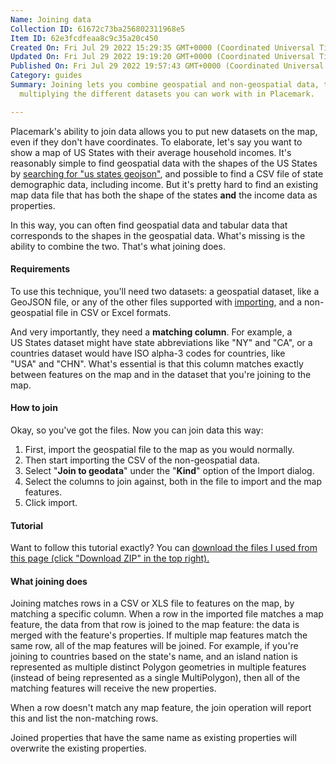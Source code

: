 ```yaml
---
Name: Joining data
Collection ID: 61672c73ba256802311968e5
Item ID: 62e3fcdfeaa8c9c35a20c450
Created On: Fri Jul 29 2022 15:29:35 GMT+0000 (Coordinated Universal Time)
Updated On: Fri Jul 29 2022 19:19:20 GMT+0000 (Coordinated Universal Time)
Published On: Fri Jul 29 2022 19:57:43 GMT+0000 (Coordinated Universal Time)
Category: guides
Summary: Joining lets you combine geospatial and non-geospatial data, thus
  multiplying the different datasets you can work with in Placemark.

---
```


Placemark's ability to join data allows you to put new datasets on the map, even if they don't have coordinates. To elaborate, let's say you want to show a map of US States with their average household incomes. It's reasonably simple to find geospatial data with the shapes of the US States by [searching for "us states geojson"](https://www.google.com/search?q=us+states+geojson), and possible to find a CSV file of state demographic data, including income. But it's pretty hard to find an existing map data file that has both the shape of the states **and** the income data as properties.

In this way, you can often find geospatial data and tabular data that corresponds to the shapes in the geospatial data. What's missing is the ability to combine the two. That's what joining does.

#### Requirements

To use this technique, you'll need two datasets: a geospatial dataset, like a GeoJSON file, or any of the other files supported with [importing](/documentation/importing), and a non-geospatial file in CSV or Excel formats.

And very importantly, they need a **matching column**. For example, a US States dataset might have state abbreviations like "NY" and "CA", or a countries dataset would have ISO alpha-3 codes for countries, like "USA" and "CHN". What's essential is that this column matches exactly between features on the map and in the dataset that you're joining to the map.

#### How to join

Okay, so you've got the files. Now you can join data this way:

1. First, import the geospatial file to the map as you would normally.
2. Then start importing the CSV of the non-geospatial data.
3. Select "**Join to geodata**" under the "**Kind**" option of the Import dialog.
4. Select the columns to join against, both in the file to import and the map features.
5. Click import.

#### Tutorial

Want to follow this tutorial exactly? You can [download the files I used from this page (click "Download ZIP" in the top right).](https://gist.github.com/tmcw/d75fce82504b47819e8dd30a3531840d)

#### What joining does

Joining matches rows in a CSV or XLS file to features on the map, by matching a specific column. When a row in the imported file matches a map feature, the data from that row is joined to the map feature: the data is merged with the feature's properties. If multiple map features match the same row, all of the map features will be joined. For example, if you're joining to countries based on the state's name, and an island nation is represented as multiple distinct Polygon geometries in multiple features (instead of being represented as a single MultiPolygon), then all of the matching features will receive the new properties.

When a row doesn't match any map feature, the join operation will report this and list the non-matching rows.

Joined properties that have the same name as existing properties will overwrite the existing properties.
